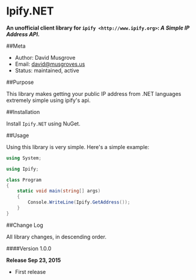 # Ipify.NET

**An unofficial client library for `ipify <http://www.ipify.org>`: *A Simple IP Address API*.**

##Meta

- Author: David Musgrove
- Email: david@musgroves.us
- Status: maintained, active

##Purpose

This library makes getting your public IP address from .NET languages extremely simple using ipify's api.

##Installation

Install ``Ipify.NET`` using NuGet.

##Usage

Using this library is very simple. Here's a simple example:

```cs
using System;

using Ipify;

class Program
{
    static void main(string[] args)
	{
		Console.WriteLine(Ipify.GetAddress());
	}
}
```

##Change Log

All library changes, in descending order.

####Version 1.0.0

**Release Sep 23, 2015**

- First release
